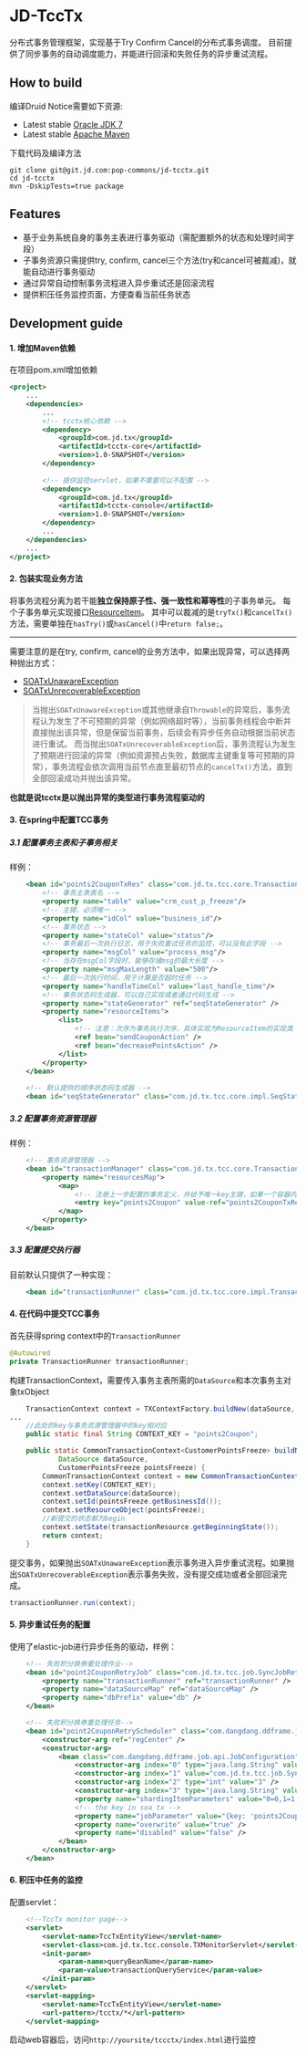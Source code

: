 # JD-TccTx
分布式事务管理框架，实现基于Try Confirm Cancel的分布式事务调度。
目前提供了同步事务的自动调度能力，并能进行回滚和失败任务的异步重试流程。

## How to build

编译Druid Notice需要如下资源:

* Latest stable [Oracle JDK 7](http://www.oracle.com/technetwork/java/)
* Latest stable [Apache Maven](http://maven.apache.org/)

下载代码及编译方法
```
git clone git@git.jd.com:pop-commons/jd-tcctx.git
cd jd-tcctx
mvn -DskipTests=true package
```
 
## Features

*   基于业务系统自身的事务主表进行事务驱动（需配置额外的状态和处理时间字段）
*   子事务资源只需提供try, confirm, cancel三个方法(try和cancel可被裁减)，就能自动进行事务驱动
*   通过异常自动控制事务流程进入异步重试还是回滚流程
*   提供积压任务监控页面，方便查看当前任务状态

## Development guide

#### 1. 增加Maven依赖

在项目pom.xml增加依赖
```xml
<project>
    ...
    <dependencies>
        ...
        <!-- tcctx核心依赖 -->
        <dependency>
            <groupId>com.jd.tx</groupId>
            <artifactId>tcctx-core</artifactId>
            <version>1.0-SNAPSHOT</version>
        </dependency>
        
        <!-- 提供监控servlet，如果不需要可以不配置 -->
        <dependency>
            <groupId>com.jd.tx</groupId>
            <artifactId>tcctx-console</artifactId>
            <version>1.0-SNAPSHOT</version>
        </dependency>
        ...
    </dependencies>
    ...
</project>
```

#### 2. 包装实现业务方法

将事务流程分离为若干能**独立保持原子性、强一致性和幂等性**的子事务单元。
每个子事务单元实现接口[ResourceItem](http://git.jd.com/pop-commons/jd-tcctx/blob/master/tcctx-core/src/main/java/com/jd/tx/tcc/core/ResourceItem.java)。
其中可以裁减的是`tryTx()`和`cancelTx()`方法，需要单独在`hasTry()`或`hasCancel()`中`return false;`。

-------------------------------------------------------------------------------

需要注意的是在try, confirm, cancel的业务方法中，如果出现异常，可以选择两种抛出方式：
* [SOATxUnawareException](http://git.jd.com/pop-commons/jd-tcctx/blob/master/tcctx-core/src/main/java/com/jd/tx/tcc/core/exception/SOATxUnawareException.java)
* [SOATxUnrecoverableException](http://git.jd.com/pop-commons/jd-tcctx/blob/master/tcctx-core/src/main/java/com/jd/tx/tcc/core/exception/SOATxUnrecoverableException.java)

> 当抛出`SOATxUnawareException`或其他继承自`Throwable`的异常后，事务流程认为发生了不可预期的异常（例如网络超时等），当前事务线程会中断并直接抛出该异常，但是保留当前事务，后续会有异步任务自动根据当前状态进行重试。
> 而当抛出`SOATxUnrecoverableException`后，事务流程认为发生了预期进行回滚的异常（例如资源预占失败，数据库主键重复等可预期的异常），事务流程会依次调用当前节点直至最初节点的`cancelTx()`方法，直到全部回滚成功并抛出该异常。

**也就是说tcctx是以抛出异常的类型进行事务流程驱动的**

#### 3. 在spring中配置TCC事务

##### 3.1 配置事务主表和子事务相关

样例：
```xml
    <bean id="points2CouponTxRes" class="com.jd.tx.tcc.core.TransactionResource" init-method="init">
        <!-- 事务主表表名 -->
        <property name="table" value="crm_cust_p_freeze"/>
        <!-- 主键，必须唯一 -->
        <property name="idCol" value="business_id"/>
        <!-- 事务状态 -->
        <property name="stateCol" value="status"/>
        <!-- 事务最后一次执行日志，用于失败重试任务的监控，可以没有此字段 -->
        <property name="msgCol" value="process_msg"/>
        <!-- 当存在msgCol字段时，能够存储msg的最大长度 -->
        <property name="msgMaxLength" value="500"/>
        <!-- 最后一次执行时间，用于计算是否超时任务 -->
        <property name="handleTimeCol" value="last_handle_time"/>
        <!-- 事务状态码生成器，可以自己实现或者通过代码生成 -->
        <property name="stateGenerator" ref="seqStateGenerator" />
        <property name="resourceItems">
            <list>
                <!-- 注意：次序为事务执行次序，具体实现为ResourceItem的实现类 -->
                <ref bean="sendCouponAction" />
                <ref bean="decreasePointsAction" />
            </list>
        </property>
    </bean>
    
    <!-- 默认提供的顺序状态码生成器 -->
    <bean id="seqStateGenerator" class="com.jd.tx.tcc.core.impl.SeqStateGenerator" />
```

##### 3.2 配置事务资源管理器

样例：
```xml
    <!-- 事务资源管理器 -->
    <bean id="transactionManager" class="com.jd.tx.tcc.core.TransactionManager">
        <property name="resourcesMap">
            <map>
                <!-- 注册上一步配置的事务定义，并给予唯一key主键，如果一个容器内有多个TCC事务，需要定义不同的实现并用key区分 -->
                <entry key="points2Coupon" value-ref="points2CouponTxRes"/>
            </map>
        </property>
    </bean>
```

##### 3.3 配置提交执行器

目前默认只提供了一种实现：
```xml
    <bean id="transactionRunner" class="com.jd.tx.tcc.core.impl.TransactionRunnerImpl"/>
```

#### 4. 在代码中提交TCC事务

首先获得spring context中的`TransactionRunner`
```java
@Autowired
private TransactionRunner transactionRunner;
```
构建TransactionContext，需要传入事务主表所需的`DataSource`和本次事务主对象txObject
```java
    TransactionContext context = TXContextFactory.buildNew(dataSource, txObject);
...
    //此处的key与事务资源管理器中的key相对应
    public static final String CONTEXT_KEY = "points2Coupon";

    public static CommonTransactionContext<CustomerPointsFreeze> buildNew(
            DataSource dataSource,
            CustomerPointsFreeze pointsFreeze) {
        CommonTransactionContext context = new CommonTransactionContext();
        context.setKey(CONTEXT_KEY);
        context.setDataSource(dataSource);
        context.setId(pointsFreeze.getBusinessId());
        context.setResourceObject(pointsFreeze);
        //新提交的状态都为begin
        context.setState(transactionResource.getBeginningState());
        return context;
    }
```
提交事务，如果抛出`SOATxUnawareException`表示事务进入异步重试流程。如果抛出`SOATxUnrecoverableException`表示事务失败，没有提交成功或者全部回滚完成。
```java
transactionRunner.run(context);
```
#### 5. 异步重试任务的配置

使用了elastic-job进行异步任务的驱动，样例：
```xml
    <!-- 失败积分换券重处理作业-->
    <bean id="point2CouponRetryJob" class="com.jd.tx.tcc.job.SyncJobRetryScheduler">
        <property name="transactionRunner" ref="transactionRunner" />
        <property name="dataSourceMap" ref="dataSourceMap" />
        <property name="dbPrefix" value="db" />
    </bean>

    <!-- 失败积分换券重处理任务-->
    <bean id="point2CouponRetryScheduler" class="com.dangdang.ddframe.job.spring.schedule.SpringJobScheduler" init-method="init">
        <constructor-arg ref="regCenter" />
        <constructor-arg>
            <bean class="com.dangdang.ddframe.job.api.JobConfiguration">
                <constructor-arg index="0" type="java.lang.String" value="tradePointsRetryScheduler" />
                <constructor-arg index="1" value="com.jd.tx.tcc.job.SyncJobRetryScheduler" />
                <constructor-arg index="2" type="int" value="3" />
                <constructor-arg index="3" type="java.lang.String" value="0 0/1 * * * ?" />
                <property name="shardingItemParameters" value="0=0,1=1,2=2" />
                <!-- the key in soa tx -->
                <property name="jobParameter" value="{key: 'points2Coupon', dataSource: '2'}" />
                <property name="overwrite" value="true" />
                <property name="disabled" value="false" />
            </bean>
        </constructor-arg>
    </bean>
```

#### 6. 积压中任务的监控

配置servlet：
```xml
    <!--TccTx monitor page-->
    <servlet>
        <servlet-name>TccTxEntityView</servlet-name>
        <servlet-class>com.jd.tx.tcc.console.TXMonitorServlet</servlet-class>
        <init-param>
            <param-name>queryBeanName</param-name>
            <param-value>transactionQueryService</param-value>
        </init-param>
    </servlet>
    <servlet-mapping>
        <servlet-name>TccTxEntityView</servlet-name>
        <url-pattern>/tcctx/*</url-pattern>
    </servlet-mapping>
```
启动web容器后，访问`http://yoursite/tccctx/index.html`进行监控

